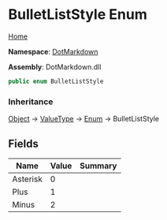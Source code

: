 # BulletListStyle Enum

[Home](../../README.md)

**Namespace**: [DotMarkdown](../README.md)

**Assembly**: DotMarkdown\.dll

```csharp
public enum BulletListStyle
```

### Inheritance

[Object](https://docs.microsoft.com/en-us/dotnet/api/system.object) &#x2192; [ValueType](https://docs.microsoft.com/en-us/dotnet/api/system.valuetype) &#x2192; [Enum](https://docs.microsoft.com/en-us/dotnet/api/system.enum) &#x2192; BulletListStyle

## Fields

| Name | Value | Summary |
| ---- | ----- | ------- |
| Asterisk | 0 |
| Plus | 1 |
| Minus | 2 |

